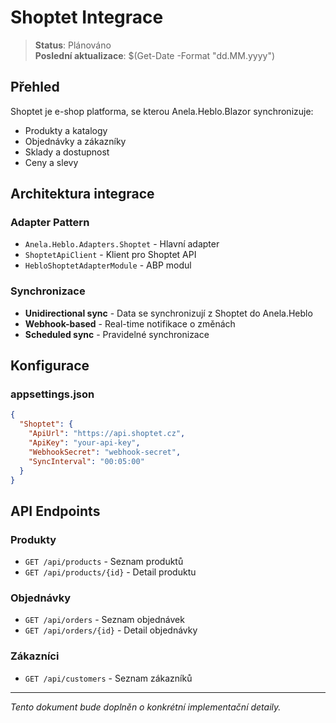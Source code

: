 # Shoptet Integrace

> **Status**: Plánováno  
> **Poslední aktualizace**: $(Get-Date -Format "dd.MM.yyyy")

## Přehled

Shoptet je e-shop platforma, se kterou Anela.Heblo.Blazor synchronizuje:
- Produkty a katalogy
- Objednávky a zákazníky
- Sklady a dostupnost
- Ceny a slevy

## Architektura integrace

### Adapter Pattern
- `Anela.Heblo.Adapters.Shoptet` - Hlavní adapter
- `ShoptetApiClient` - Klient pro Shoptet API
- `HebloShoptetAdapterModule` - ABP modul

### Synchronizace
- **Unidirectional sync** - Data se synchronizují z Shoptet do Anela.Heblo
- **Webhook-based** - Real-time notifikace o změnách
- **Scheduled sync** - Pravidelné synchronizace

## Konfigurace

### appsettings.json
```json
{
  "Shoptet": {
    "ApiUrl": "https://api.shoptet.cz",
    "ApiKey": "your-api-key",
    "WebhookSecret": "webhook-secret",
    "SyncInterval": "00:05:00"
  }
}
```

## API Endpoints

### Produkty
- `GET /api/products` - Seznam produktů
- `GET /api/products/{id}` - Detail produktu

### Objednávky
- `GET /api/orders` - Seznam objednávek
- `GET /api/orders/{id}` - Detail objednávky

### Zákazníci
- `GET /api/customers` - Seznam zákazníků

---

*Tento dokument bude doplněn o konkrétní implementační detaily.* 